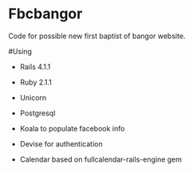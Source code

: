 Fbcbangor
=========

Code for possible new first baptist of bangor website.

#Using

- Rails 4.1.1
- Ruby 2.1.1
- Unicorn
- Postgresql

- Koala to populate facebook info
- Devise for authentication
- Calendar based on fullcalendar-rails-engine gem
